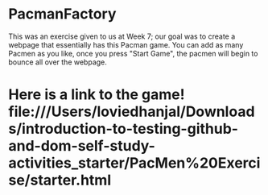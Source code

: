 # PacmanFactory
This was an exercise given to us at Week 7; our goal was to create a webpage that essentially has this Pacman game. You can add as many Pacmen as you like, once you press "Start Game", the pacmen will begin to bounce all over the webpage.
<h1>Here is a link to the game! file:///Users/loviedhanjal/Downloads/introduction-to-testing-github-and-dom-self-study-activities_starter/PacMen%20Exercise/starter.html</h1>
